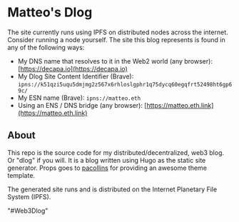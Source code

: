 # Matteo's Dlog
The site currently runs using IPFS on distributed nodes across the internet.  Consider running a node yourself.  The site this blog represents is found in any of the following ways:
* My DNS name that resolves to it in the Web2 world (any browser): [https://decapa.io](https://decapa.io)
* My Dlog Site Content Identifier (Brave): `ipns://k51qzi5uqu5dmjmg2z567x6rhloslgphr1q75dycq60egqfrt52498ht6gp69c/`
* My ESN name (Brave): `ipns://matteo.eth`
* Using an ENS / DNS bridge (any browser): [https://matteo.eth.link](https://matteo.eth.link)
## About
This repo is the source code for my distributed/decentralized, web3 blog.  Or "dlog" if you will. It is a blog written using Hugo as the static site generator.  Props goes to [pacollins](https://github.com/pacollins/hugo-future-imperfect-slim) for providing an awesome theme template.

The generated site runs and is distributed on the Internet Planetary File System (IPFS).

"#Web3Dlog"
